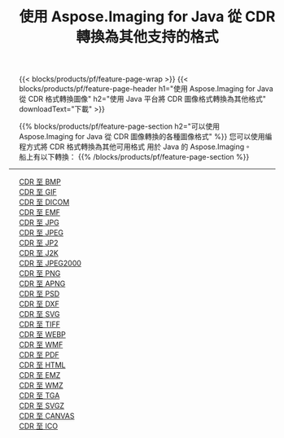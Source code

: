 ﻿---
title: 使用 Aspose.Imaging for Java 從 CDR 轉換為其他支持的格式 
weight: 3920
url: /zh-hant/java/conversion/from/cdr 
lang: zh-hant
langdirlevel: 2
locales: zh-hans,ja,it,ru,de,es,fr,nl,id,lt,pl,pt,vi,tr,ko,zh-hant,ar,hi,th,sv,cs,uk,he
description: Aspose.Imaging 可以使用 Java 平台輕鬆地將 CDR 轉換為其他格式
---

{{< blocks/products/pf/feature-page-wrap >}}
{{< blocks/products/pf/feature-page-header h1="使用 Aspose.Imaging for Java 從 CDR 格式轉換圖像" h2="使用 Java 平台將 CDR 圖像格式轉換為其他格式" downloadText="下載" >}}


{{% blocks/products/pf/feature-page-section  h2="可以使用 Aspose.Imaging for Java 從 CDR 圖像轉換的各種圖像格式" %}}
您可以使用編程方式將 CDR 格式轉換為其他可用格式
用於 Java 的 Aspose.Imaging。
<br/>
船上有以下轉換：
{{% /blocks/products/pf/feature-page-section %}}
<div class="container-fluid productfamilypage bg-gray">
    <div class="convertypes bg-gray agp-content section">
        <div class="container">
		<hr style="margin-left:-20px;"/>
		<div class="row other-converters">
		    <div class='col-md-2 other-converter remove-lp remove-rp'><a href="/imaging/zh-hant/java/conversion/cdr-to-bmp" >CDR 至 BMP</a></div><div class='col-md-2 other-converter remove-lp remove-rp'><a href="/imaging/zh-hant/java/conversion/cdr-to-gif" >CDR 至 GIF</a></div><div class='col-md-2 other-converter remove-lp remove-rp'><a href="/imaging/zh-hant/java/conversion/cdr-to-dicom" >CDR 至 DICOM</a></div><div class='col-md-2 other-converter remove-lp remove-rp'><a href="/imaging/zh-hant/java/conversion/cdr-to-emf" >CDR 至 EMF</a></div><div class='col-md-2 other-converter remove-lp remove-rp'><a href="/imaging/zh-hant/java/conversion/cdr-to-jpg" >CDR 至 JPG</a></div><div class='col-md-2 other-converter remove-lp remove-rp'><a href="/imaging/zh-hant/java/conversion/cdr-to-jpeg" >CDR 至 JPEG</a></div><div class='col-md-2 other-converter remove-lp remove-rp'><a href="/imaging/zh-hant/java/conversion/cdr-to-jp2" >CDR 至 JP2</a></div><div class='col-md-2 other-converter remove-lp remove-rp'><a href="/imaging/zh-hant/java/conversion/cdr-to-j2k" >CDR 至 J2K</a></div><div class='col-md-2 other-converter remove-lp remove-rp'><a href="/imaging/zh-hant/java/conversion/cdr-to-jpeg2000" >CDR 至 JPEG2000</a></div><div class='col-md-2 other-converter remove-lp remove-rp'><a href="/imaging/zh-hant/java/conversion/cdr-to-png" >CDR 至 PNG</a></div><div class='col-md-2 other-converter remove-lp remove-rp'><a href="/imaging/zh-hant/java/conversion/cdr-to-apng" >CDR 至 APNG</a></div><div class='col-md-2 other-converter remove-lp remove-rp'><a href="/imaging/zh-hant/java/conversion/cdr-to-psd" >CDR 至 PSD</a></div><div class='col-md-2 other-converter remove-lp remove-rp'><a href="/imaging/zh-hant/java/conversion/cdr-to-dxf" >CDR 至 DXF</a></div><div class='col-md-2 other-converter remove-lp remove-rp'><a href="/imaging/zh-hant/java/conversion/cdr-to-svg" >CDR 至 SVG</a></div><div class='col-md-2 other-converter remove-lp remove-rp'><a href="/imaging/zh-hant/java/conversion/cdr-to-tiff" >CDR 至 TIFF</a></div><div class='col-md-2 other-converter remove-lp remove-rp'><a href="/imaging/zh-hant/java/conversion/cdr-to-webp" >CDR 至 WEBP</a></div><div class='col-md-2 other-converter remove-lp remove-rp'><a href="/imaging/zh-hant/java/conversion/cdr-to-wmf" >CDR 至 WMF</a></div><div class='col-md-2 other-converter remove-lp remove-rp'><a href="/imaging/zh-hant/java/conversion/cdr-to-pdf" >CDR 至 PDF</a></div><div class='col-md-2 other-converter remove-lp remove-rp'><a href="/imaging/zh-hant/java/conversion/cdr-to-html" >CDR 至 HTML</a></div><div class='col-md-2 other-converter remove-lp remove-rp'><a href="/imaging/zh-hant/java/conversion/cdr-to-emz" >CDR 至 EMZ</a></div><div class='col-md-2 other-converter remove-lp remove-rp'><a href="/imaging/zh-hant/java/conversion/cdr-to-wmz" >CDR 至 WMZ</a></div><div class='col-md-2 other-converter remove-lp remove-rp'><a href="/imaging/zh-hant/java/conversion/cdr-to-tga" >CDR 至 TGA</a></div><div class='col-md-2 other-converter remove-lp remove-rp'><a href="/imaging/zh-hant/java/conversion/cdr-to-svgz" >CDR 至 SVGZ</a></div><div class='col-md-2 other-converter remove-lp remove-rp'><a href="/imaging/zh-hant/java/conversion/cdr-to-canvas" >CDR 至 CANVAS</a></div><div class='col-md-2 other-converter remove-lp remove-rp'><a href="/imaging/zh-hant/java/conversion/cdr-to-ico" >CDR 至 ICO</a></div>
                </div>
        </div>
    </div>
</div>
<br/>


